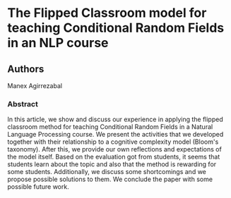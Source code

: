 # The Flipped Classroom model for teaching Conditional Random Fields in an NLP course

## Authors

Manex Agirrezabal

### Abstract

In this article, we show and discuss our experience in applying the flipped classroom method for teaching Conditional Random Fields in a Natural Language Processing course. We present the activities that we developed together with their relationship to a cognitive complexity model (Bloom's taxonomy). After this, we provide our own reflections and expectations of the model itself. Based on the evaluation got from students, it seems that students learn about the topic and also that the method is rewarding for some students. Additionally, we discuss some shortcomings and we propose possible solutions to them. We conclude the paper with some possible future work.


